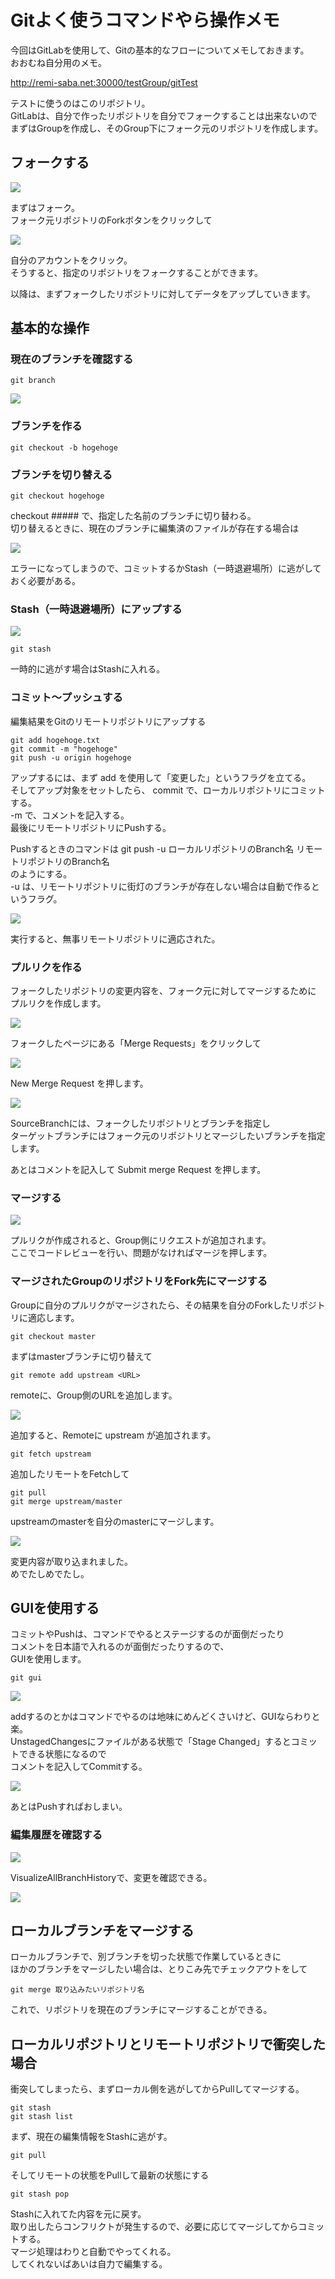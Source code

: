 # Gitよく使うコマンドやら操作メモ

<!-- SUMMARY:Gitよく使うコマンドやら操作メモ -->

今回はGitLabを使用して、Gitの基本的なフローについてメモしておきます。  
おおむね自分用のメモ。  
  
http://remi-saba.net:30000/testGroup/gitTest

テストに使うのはこのリポジトリ。  
GitLabは、自分で作ったリポジトリを自分でフォークすることは出来ないので  
まずはGroupを作成し、そのGroup下にフォーク元のリポジトリを作成します。  
  

## フォークする

![](https://gyazo.com/556611ea36841633526e777d7b1f0707.png)

まずはフォーク。  
フォーク元リポジトリのForkボタンをクリックして  

![](https://gyazo.com/95053ba22dda0934b6461b30938c6824.png)

自分のアカウントをクリック。  
そうすると、指定のリポジトリをフォークすることができます。  
  
以降は、まずフォークしたリポジトリに対してデータをアップしていきます。  
  
## 基本的な操作

### 現在のブランチを確認する

```
git branch
```

![](https://gyazo.com/1f6cb3de65eb4542ccf75a68280943c1.png)

### ブランチを作る

```
git checkout -b hogehoge
```

### ブランチを切り替える

```
git checkout hogehoge
```

checkout ##### で、指定した名前のブランチに切り替わる。  
切り替えるときに、現在のブランチに編集済のファイルが存在する場合は

![](https://gyazo.com/c77c3523202e7e7b9b484803ca04bd8a.png)

エラーになってしまうので、コミットするかStash（一時退避場所）に逃がしておく必要がある。

### Stash（一時退避場所）にアップする

![](https://gyazo.com/95baa15f5178b3907ab2d0d6abd08ee7.png)

```
git stash
```

一時的に逃がす場合はStashに入れる。  

### コミット～プッシュする

編集結果をGitのリモートリポジトリにアップする

```
git add hogehoge.txt
git commit -m "hogehoge"
git push -u origin hogehoge
```

アップするには、まず add を使用して「変更した」というフラグを立てる。  
そしてアップ対象をセットしたら、 commit で、ローカルリポジトリにコミットする。  
-m で、コメントを記入する。  
最後にリモートリポジトリにPushする。  
  
Pushするときのコマンドは git push -u ローカルリポジトリのBranch名 リモートリポジトリのBranch名  
のようにする。  
-u は、リモートリポジトリに街灯のブランチが存在しない場合は自動で作るというフラグ。  

![](https://gyazo.com/bbe73212bdf4c31e622b9bc63cd20130.png)

実行すると、無事リモートリポジトリに適応された。  
  
### プルリクを作る

フォークしたリポジトリの変更内容を、フォーク元に対してマージするために  
プルリクを作成します。  
  
![](https://gyazo.com/e746c3469607631513920e5bedd8fab8.png)

フォークしたページにある「Merge Requests」をクリックして  
  
![](https://gyazo.com/1c2b357d33900c3666ea0c3339188a5a.png)

New Merge Request を押します。  
  
![](https://gyazo.com/c12d442de7bd105c272bab8b70920c88.png)  
  
SourceBranchには、フォークしたリポジトリとブランチを指定し  
ターゲットブランチにはフォーク元のリポジトリとマージしたいブランチを指定します。  
  
あとはコメントを記入して Submit merge Request を押します。

### マージする

![](https://gyazo.com/f7e7b9bebfe370cff0bcefdbd874a554.png)

プルリクが作成されると、Group側にリクエストが追加されます。  
ここでコードレビューを行い、問題がなければマージを押します。  
  
### マージされたGroupのリポジトリをFork先にマージする

Groupに自分のプルリクがマージされたら、その結果を自分のForkしたリポジトリに適応します。  
  
```
git checkout master
```
まずはmasterブランチに切り替えて  

```
git remote add upstream <URL>
```

remoteに、Group側のURLを追加します。  
  
![](https://gyazo.com/d741139c9500af6a2c7f45612cdf20ca.png)

追加すると、Remoteに upstream が追加されます。  
  
```
git fetch upstream
```
追加したリモートをFetchして

```
git pull
git merge upstream/master
```
upstreamのmasterを自分のmasterにマージします。  
  
![](https://gyazo.com/5577f0c9aa30fb4c277f87d028838a6b.png)

変更内容が取り込まれました。  
めでたしめでたし。

  
## GUIを使用する

コミットやPushは、コマンドでやるとステージするのが面倒だったり  
コメントを日本語で入れるのが面倒だったりするので、  
GUIを使用します。

```
git gui
```
![](https://gyazo.com/1a9f38cca286d2d43ab0989e02760827.png)

addするのとかはコマンドでやるのは地味にめんどくさいけど、GUIならわりと楽。  
UnstagedChangesにファイルがある状態で「Stage Changed」するとコミットできる状態になるので  
コメントを記入してCommitする。  
  
![](https://gyazo.com/c4a46c2bba19ca29ebeef0e2f4871ffa.png)

あとはPushすればおしまい。  
  
### 編集履歴を確認する

![](https://gyazo.com/afdbc1ddbe70c5f7eeb982a5ec680a1d.png)

VisualizeAllBranchHistoryで、変更を確認できる。  
  
![](https://gyazo.com/9a7109ed85b938889e6ea94984c74abc.png)

## ローカルブランチをマージする

ローカルブランチで、別ブランチを切った状態で作業しているときに  
ほかのブランチをマージしたい場合は、とりこみ先でチェックアウトをして
```
git merge 取り込みたいリポジトリ名
```
これで、リポジトリを現在のブランチにマージすることができる。

## ローカルリポジトリとリモートリポジトリで衝突した場合

衝突してしまったら、まずローカル側を逃がしてからPullしてマージする。

```
git stash
git stash list
```

まず、現在の編集情報をStashに逃がす。

```
git pull
```

そしてリモートの状態をPullして最新の状態にする

```
git stash pop
```
Stashに入れてた内容を元に戻す。  
取り出したらコンフリクトが発生するので、必要に応じてマージしてからコミットする。  
マージ処理はわりと自動でやってくれる。  
してくれないばあいは自力で編集する。  
  
